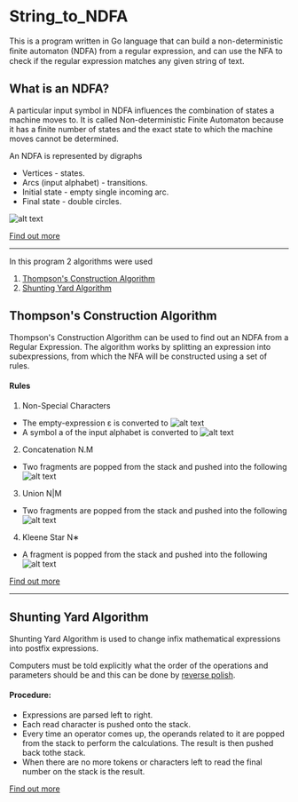 # String_to_NDFA
This is a program written in Go language that can build a non-deterministic ﬁnite automaton (NDFA) from a regular expression, and can use the NFA to check if the regular expression matches any given string of text. 

## What is an NDFA?

A particular input symbol in NDFA influences the combination of states a machine moves to. It is called Non-deterministic Finite Automaton because it has a finite number of states and the exact state to which the machine moves cannot be determined.

An NDFA is represented by digraphs 

* Vertices              - states.
* Arcs (input alphabet) - transitions.
* Initial state         - empty single incoming arc.
* Final state           - double circles.

![alt text](http://d3e8mc9t3dqxs7.cloudfront.net/wp-content/uploads/sites/11/2016/03/DFA-example.jpg)

[Find out more](https://www.tutorialspoint.com/automata_theory/non_deterministic_finite_automaton.htm)


***


In this program 2 algorithms were used
1. [Thompson's Construction Algorithm](#thompson's-construction-algorithm)
2. [Shunting Yard Algorithm](#shunting-yard-algorithm)

## Thompson's Construction Algorithm


Thompson's Construction Algorithm can be used to find out an NDFA from a Regular Expression. The algorithm works by splitting an expression into subexpressions, from which the NFA will be constructed using a set of rules.

#### Rules
1. Non-Special Characters
* The empty-expression ε is converted to
![alt text](https://upload.wikimedia.org/wikipedia/commons/thumb/7/7e/Thompson-epsilon.svg/417px-Thompson-epsilon.svg.png)
* A symbol a of the input alphabet is converted to
![alt text](https://upload.wikimedia.org/wikipedia/commons/thumb/9/93/Thompson-a-symbol.svg/417px-Thompson-a-symbol.svg.png)

2. Concatenation N.M
* Two fragments are popped from the stack and pushed into the following
![alt text](https://upload.wikimedia.org/wikipedia/commons/thumb/5/55/Thompson-concat.svg/597px-Thompson-concat.svg.png)

3. Union N|M
* Two fragments are popped from the stack and pushed into the following
![alt text](https://upload.wikimedia.org/wikipedia/commons/thumb/2/25/Thompson-or.svg/680px-Thompson-or.svg.png)

4. Kleene Star N∗
* A fragment is popped from the stack and pushed into the following
![alt text](https://upload.wikimedia.org/wikipedia/commons/thumb/8/8e/Thompson-kleene-star.svg/755px-Thompson-kleene-star.svg.png)

[Find out more](https://en.wikipedia.org/wiki/Thompson%27s_construction)


***


## Shunting Yard Algorithm
Shunting Yard Algorithm is used to change infix mathematical expressions into postfix expressions. 

Computers must be told explicitly what the order of the operations and parameters should be and this can be done by [reverse polish](http://www-stone.ch.cam.ac.uk/documentation/rrf/rpn.html).

#### Procedure:
* Expressions are parsed left to right.
* Each read character is pushed onto the stack.
* Every time an operator comes up, the operands related to it are popped from the stack to perform the calculations. The result is then pushed back tothe stack.
* When there are no more tokens or characters left to read the final number on the stack is the result.

[Find out more](https://brilliant.org/wiki/shunting-yard-algorithm/)

